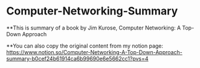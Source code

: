 # Computer-Networking-Summary

**This is summary of a book by Jim Kurose, Computer Networking: A Top-Down Approach

**You can also copy the original content from my notion page: https://www.notion.so/Computer-Networking-A-Top-Down-Approach-summary-b0cef24b61914ca6b99690e6e5662cc1?pvs=4
